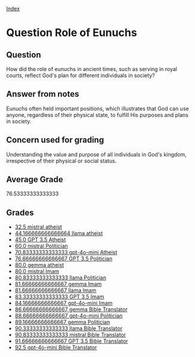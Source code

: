 
[Index](../../index.md)
# Question Role of Eunuchs
## Question
How did the role of eunuchs in ancient times, such as serving in royal courts, reflect God's plan for different individuals in society?

## Answer from notes
Eunuchs often held important positions, which illustrates that God can use anyone, regardless of their physical state, to fulfill His purposes and plans in society.

## Concern used for grading
Understanding the value and purpose of all individuals in God's kingdom, irrespective of their physical or social status.

## Average Grade
76.53333333333333

## Grades
 * [32.5 mistral atheist](../answers/mistral_atheist/Role_of_Eunuchs.md)
 * [44.166666666666664 llama atheist](../answers/llama_atheist/Role_of_Eunuchs.md)
 * [45.0 GPT 3.5 Atheist](../answers/GPT_3.5_Atheist/Role_of_Eunuchs.md)
 * [60.0 mistral Politician](../answers/mistral_Politician/Role_of_Eunuchs.md)
 * [70.83333333333333 gpt-4o-mini Atheist](../answers/gpt-4o-mini_Atheist/Role_of_Eunuchs.md)
 * [76.66666666666667 GPT 3.5 Politician](../answers/GPT_3.5_Politician/Role_of_Eunuchs.md)
 * [80.0 gemma atheist](../answers/gemma_atheist/Role_of_Eunuchs.md)
 * [80.0 mistral Imam](../answers/mistral_Imam/Role_of_Eunuchs.md)
 * [80.83333333333333 llama Politician](../answers/llama_Politician/Role_of_Eunuchs.md)
 * [81.66666666666667 gemma Imam](../answers/gemma_Imam/Role_of_Eunuchs.md)
 * [81.66666666666667 llama Imam](../answers/llama_Imam/Role_of_Eunuchs.md)
 * [83.33333333333333 GPT 3.5 Imam](../answers/GPT_3.5_Imam/Role_of_Eunuchs.md)
 * [84.16666666666667 gpt-4o-mini Imam](../answers/gpt-4o-mini_Imam/Role_of_Eunuchs.md)
 * [86.66666666666667 gemma Bible Translator](../answers/gemma_Bible_Translator/Role_of_Eunuchs.md)
 * [88.66666666666667 gpt-4o-mini Politician](../answers/gpt-4o-mini_Politician/Role_of_Eunuchs.md)
 * [89.16666666666667 gemma Politician](../answers/gemma_Politician/Role_of_Eunuchs.md)
 * [90.33333333333333 llama Bible Translator](../answers/llama_Bible_Translator/Role_of_Eunuchs.md)
 * [90.83333333333333 mistral Bible Translator](../answers/mistral_Bible_Translator/Role_of_Eunuchs.md)
 * [91.66666666666667 GPT 3.5 Bible Translator](../answers/GPT_3.5_Bible_Translator/Role_of_Eunuchs.md)
 * [92.5 gpt-4o-mini Bible Translator](../answers/gpt-4o-mini_Bible_Translator/Role_of_Eunuchs.md)
